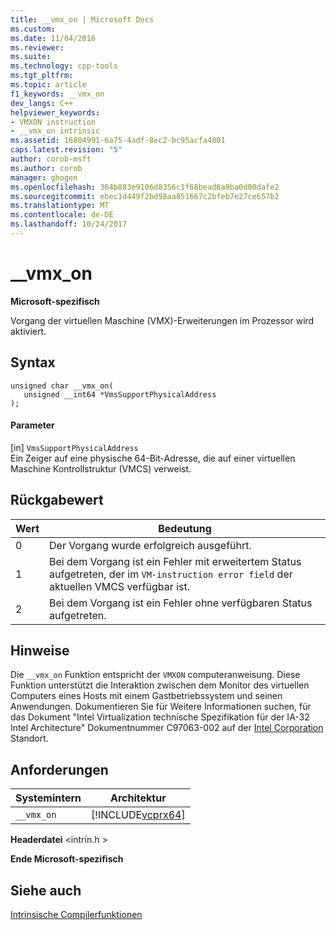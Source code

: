 ```yaml
---
title: __vmx_on | Microsoft Docs
ms.custom: 
ms.date: 11/04/2016
ms.reviewer: 
ms.suite: 
ms.technology: cpp-tools
ms.tgt_pltfrm: 
ms.topic: article
f1_keywords: __vmx_on
dev_langs: C++
helpviewer_keywords:
- VMXON instruction
- __vmx_on intrinsic
ms.assetid: 16804991-6a75-4adf-8ec2-bc95acfa4801
caps.latest.revision: "5"
author: corob-msft
ms.author: corob
manager: ghogen
ms.openlocfilehash: 364b883e9106d8356c1f68bead6a9ba0d00dafe2
ms.sourcegitcommit: ebec1d449f2bd98aa851667c2bfeb7e27ce657b2
ms.translationtype: MT
ms.contentlocale: de-DE
ms.lasthandoff: 10/24/2017
---
```

# <a name="vmxon"></a>__vmx_on
**Microsoft-spezifisch**  
  
 Vorgang der virtuellen Maschine (VMX)-Erweiterungen im Prozessor wird aktiviert.  
  
## <a name="syntax"></a>Syntax  
  
```  
unsigned char __vmx_on(  
   unsigned __int64 *VmsSupportPhysicalAddress  
);  
```  
  
#### <a name="parameters"></a>Parameter  
 [in] `VmsSupportPhysicalAddress`  
 Ein Zeiger auf eine physische 64-Bit-Adresse, die auf einer virtuellen Maschine Kontrollstruktur (VMCS) verweist.  
  
## <a name="return-value"></a>Rückgabewert  
  
|Wert|Bedeutung|  
|-----------|-------------|  
|0|Der Vorgang wurde erfolgreich ausgeführt.|  
|1|Bei dem Vorgang ist ein Fehler mit erweitertem Status aufgetreten, der im `VM-instruction error field` der aktuellen VMCS verfügbar ist.|  
|2|Bei dem Vorgang ist ein Fehler ohne verfügbaren Status aufgetreten.|  
  
## <a name="remarks"></a>Hinweise  
 Die `__vmx_on` Funktion entspricht der `VMXON` computeranweisung. Diese Funktion unterstützt die Interaktion zwischen dem Monitor des virtuellen Computers eines Hosts mit einem Gastbetriebssystem und seinen Anwendungen. Dokumentieren Sie für Weitere Informationen suchen, für das Dokument "Intel Virtualization technische Spezifikation für der IA-32 Intel Architecture" Dokumentnummer C97063-002 auf der [Intel Corporation](http://go.microsoft.com/fwlink/?LinkId=127) Standort.  
  
## <a name="requirements"></a>Anforderungen  
  
|Systemintern|Architektur|  
|---------------|------------------|  
|`__vmx_on`|[!INCLUDE[vcprx64](../assembler/inline/includes/vcprx64_md.md)]|  
  
 **Headerdatei** \<intrin.h >  
  
**Ende Microsoft-spezifisch**  
  
## <a name="see-also"></a>Siehe auch  
 [Intrinsische Compilerfunktionen](../intrinsics/compiler-intrinsics.md)